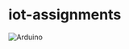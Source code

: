 # iot-assignments
![Arduino](https://img.shields.io/badge/-Arduino-00979D?style=for-the-badge&logo=Arduino&logoColor=white)
